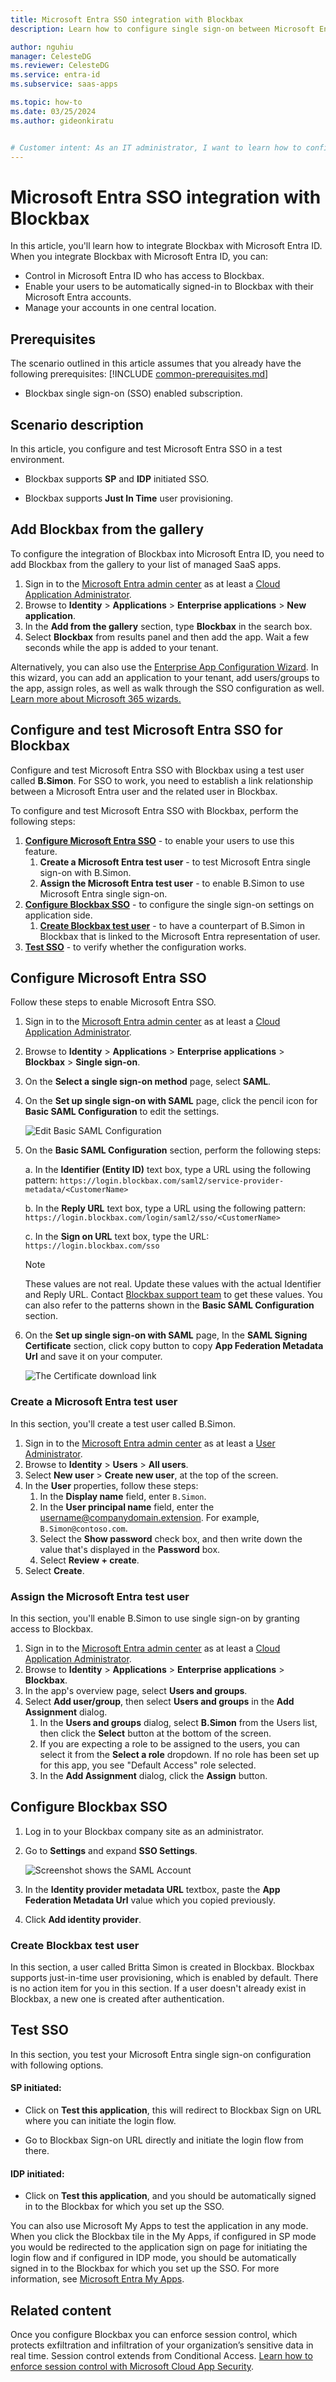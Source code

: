 ```yaml
---
title: Microsoft Entra SSO integration with Blockbax
description: Learn how to configure single sign-on between Microsoft Entra ID and Blockbax.

author: nguhiu
manager: CelesteDG
ms.reviewer: CelesteDG
ms.service: entra-id
ms.subservice: saas-apps

ms.topic: how-to
ms.date: 03/25/2024
ms.author: gideonkiratu


# Customer intent: As an IT administrator, I want to learn how to configure single sign-on between Microsoft Entra ID and Blockbax so that I can control who has access to Blockbax, enable automatic sign-in with Microsoft Entra accounts, and manage my accounts in one central location.
---
```


# Microsoft Entra SSO integration with Blockbax

In this article,  you'll learn how to integrate Blockbax with Microsoft Entra ID. When you integrate Blockbax with Microsoft Entra ID, you can:

* Control in Microsoft Entra ID who has access to Blockbax.
* Enable your users to be automatically signed-in to Blockbax with their Microsoft Entra accounts.
* Manage your accounts in one central location.

## Prerequisites
The scenario outlined in this article assumes that you already have the following prerequisites:
[!INCLUDE [common-prerequisites.md](~/identity/saas-apps/includes/common-prerequisites.md)]
* Blockbax single sign-on (SSO) enabled subscription.

## Scenario description

In this article,  you configure and test Microsoft Entra SSO in a test environment.

* Blockbax supports **SP** and **IDP** initiated SSO.

* Blockbax supports **Just In Time** user provisioning.

## Add Blockbax from the gallery

To configure the integration of Blockbax into Microsoft Entra ID, you need to add Blockbax from the gallery to your list of managed SaaS apps.

1. Sign in to the [Microsoft Entra admin center](https://entra.microsoft.com) as at least a [Cloud Application Administrator](~/identity/role-based-access-control/permissions-reference.md#cloud-application-administrator).
1. Browse to **Identity** > **Applications** > **Enterprise applications** > **New application**.
1. In the **Add from the gallery** section, type **Blockbax** in the search box.
1. Select **Blockbax** from results panel and then add the app. Wait a few seconds while the app is added to your tenant.

 Alternatively, you can also use the [Enterprise App Configuration Wizard](https://portal.office.com/AdminPortal/home?Q=Docs#/azureadappintegration). In this wizard, you can add an application to your tenant, add users/groups to the app, assign roles, as well as walk through the SSO configuration as well. [Learn more about Microsoft 365 wizards.](/microsoft-365/admin/misc/azure-ad-setup-guides)

<a name='configure-and-test-azure-ad-sso-for-blockbax'></a>

## Configure and test Microsoft Entra SSO for Blockbax

Configure and test Microsoft Entra SSO with Blockbax using a test user called **B.Simon**. For SSO to work, you need to establish a link relationship between a Microsoft Entra user and the related user in Blockbax.

To configure and test Microsoft Entra SSO with Blockbax, perform the following steps:

1. **[Configure Microsoft Entra SSO](#configure-azure-ad-sso)** - to enable your users to use this feature.
    1. **Create a Microsoft Entra test user** - to test Microsoft Entra single sign-on with B.Simon.
    1. **Assign the Microsoft Entra test user** - to enable B.Simon to use Microsoft Entra single sign-on.
1. **[Configure Blockbax SSO](#configure-blockbax-sso)** - to configure the single sign-on settings on application side.
    1. **[Create Blockbax test user](#create-blockbax-test-user)** - to have a counterpart of B.Simon in Blockbax that is linked to the Microsoft Entra representation of user.
1. **[Test SSO](#test-sso)** - to verify whether the configuration works.

<a name='configure-azure-ad-sso'></a>

## Configure Microsoft Entra SSO

Follow these steps to enable Microsoft Entra SSO.

1. Sign in to the [Microsoft Entra admin center](https://entra.microsoft.com) as at least a [Cloud Application Administrator](~/identity/role-based-access-control/permissions-reference.md#cloud-application-administrator).
1. Browse to **Identity** > **Applications** > **Enterprise applications** > **Blockbax** > **Single sign-on**.
1. On the **Select a single sign-on method** page, select **SAML**.
1. On the **Set up single sign-on with SAML** page, click the pencil icon for **Basic SAML Configuration** to edit the settings.

   ![Edit Basic SAML Configuration](common/edit-urls.png)

1. On the **Basic SAML Configuration** section, perform the following steps:

    a. In the **Identifier (Entity ID)** text box, type a URL using the following pattern:
    `https://login.blockbax.com/saml2/service-provider-metadata/<CustomerName>`

	b. In the **Reply URL** text box, type a URL using the following pattern:
    `https://login.blockbax.com/login/saml2/sso/<CustomerName>`
    
    c. In the **Sign on URL** text box, type the URL:
    `https://login.blockbax.com/sso`

    > [!NOTE]
	> These values are not real. Update these values with the actual Identifier and Reply URL. Contact [Blockbax support team](mailto:support@blockbax.com) to get these values. You can also refer to the patterns shown in the **Basic SAML Configuration** section.    

1. On the **Set up single sign-on with SAML** page, In the **SAML Signing Certificate** section, click copy button to copy **App Federation Metadata Url** and save it on your computer.

	![The Certificate download link](common/copy-metadataurl.png)

<a name='create-an-azure-ad-test-user'></a>

### Create a Microsoft Entra test user

In this section, you'll create a test user called B.Simon.

1. Sign in to the [Microsoft Entra admin center](https://entra.microsoft.com) as at least a [User Administrator](~/identity/role-based-access-control/permissions-reference.md#user-administrator).
1. Browse to **Identity** > **Users** > **All users**.
1. Select **New user** > **Create new user**, at the top of the screen.
1. In the **User** properties, follow these steps:
   1. In the **Display name** field, enter `B.Simon`.  
   1. In the **User principal name** field, enter the username@companydomain.extension. For example, `B.Simon@contoso.com`.
   1. Select the **Show password** check box, and then write down the value that's displayed in the **Password** box.
   1. Select **Review + create**.
1. Select **Create**.

<a name='assign-the-azure-ad-test-user'></a>

### Assign the Microsoft Entra test user

In this section, you'll enable B.Simon to use single sign-on by granting access to Blockbax.

1. Sign in to the [Microsoft Entra admin center](https://entra.microsoft.com) as at least a [Cloud Application Administrator](~/identity/role-based-access-control/permissions-reference.md#cloud-application-administrator).
1. Browse to **Identity** > **Applications** > **Enterprise applications** > **Blockbax**.
1. In the app's overview page, select **Users and groups**.
1. Select **Add user/group**, then select **Users and groups** in the **Add Assignment** dialog.
   1. In the **Users and groups** dialog, select **B.Simon** from the Users list, then click the **Select** button at the bottom of the screen.
   1. If you are expecting a role to be assigned to the users, you can select it from the **Select a role** dropdown. If no role has been set up for this app, you see "Default Access" role selected.
   1. In the **Add Assignment** dialog, click the **Assign** button.

## Configure Blockbax SSO

1. Log in to your Blockbax company site as an administrator.

1. Go to **Settings** and expand **SSO Settings**.

    ![Screenshot shows the SAML Account](./media/blockbax-tutorial/account.png "SAML Account")

1. In the **Identity provider metadata URL** textbox, paste the **App Federation Metadata Url** value which you copied previously.

1. Click **Add identity provider**.

### Create Blockbax test user

In this section, a user called Britta Simon is created in Blockbax. Blockbax supports just-in-time user provisioning, which is enabled by default. There is no action item for you in this section. If a user doesn't already exist in Blockbax, a new one is created after authentication.

## Test SSO 

In this section, you test your Microsoft Entra single sign-on configuration with following options. 

#### SP initiated:

* Click on **Test this application**, this will redirect to Blockbax Sign on URL where you can initiate the login flow.  

* Go to Blockbax Sign-on URL directly and initiate the login flow from there.

#### IDP initiated:

* Click on **Test this application**, and you should be automatically signed in to the Blockbax for which you set up the SSO. 

You can also use Microsoft My Apps to test the application in any mode. When you click the Blockbax tile in the My Apps, if configured in SP mode you would be redirected to the application sign on page for initiating the login flow and if configured in IDP mode, you should be automatically signed in to the Blockbax for which you set up the SSO. For more information, see [Microsoft Entra My Apps](/azure/active-directory/manage-apps/end-user-experiences#azure-ad-my-apps).

## Related content

Once you configure Blockbax you can enforce session control, which protects exfiltration and infiltration of your organization’s sensitive data in real time. Session control extends from Conditional Access. [Learn how to enforce session control with Microsoft Cloud App Security](/cloud-app-security/proxy-deployment-aad).
